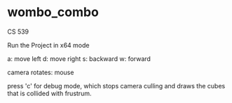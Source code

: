 # wombo_combo
CS 539

Run the Project in x64 mode

a: move left
d: move right
s: backward
w: forward

camera rotates: mouse

press 'c' for debug mode, which stops camera culling and draws the cubes that is collided with frustrum.



